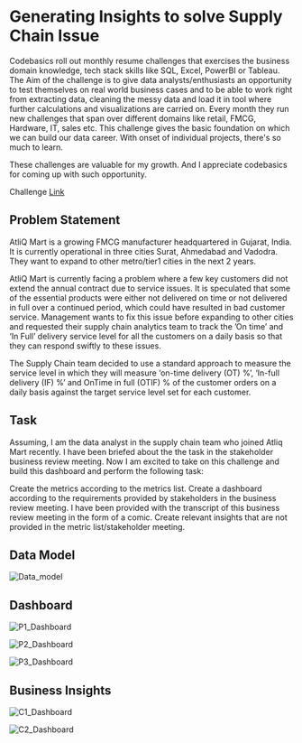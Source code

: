 <h1> Generating Insights to solve Supply Chain Issue </h1>

Codebasics roll out monthly resume challenges that exercises the business domain knowledge, tech stack skills like SQL, Excel, PowerBI or Tableau. The Aim of the challenge is to give data analysts/enthusiasts an opportunity to test themselves on real world business cases and to be able to work right from extracting data, cleaning the messy data and load it in tool where further calculations and visualizations are carried on.
        Every month they run new challenges that span over different domains like retail, FMCG, Hardware, IT, sales etc. This challenge gives the basic foundation on which we can build our data career. With onset of individual projects, there's so much to learn. 
        
These challenges are valuable for my growth. And I appreciate codebasics for coming up with such opportunity.

Challenge <a href= https://codebasics.io/event/codebasics-resume-project-challenge target="_blank">Link</a>

<h2>Problem Statement</h2>

AtliQ Mart is a growing FMCG manufacturer headquartered in Gujarat, India. It is currently operational in three cities Surat, Ahmedabad and Vadodra. They want to expand to other metro/tier1 cities in the next 2 years.

AtliQ Mart is currently facing a problem where a few key customers did not extend the annual contract due to service issues. It is speculated that some of the essential products were either not delivered on time or not delivered in full over a continued period, which could have resulted in bad customer service. Management wants to fix this issue before expanding to other cities and requested their supply chain analytics team to track the ’On time’ and ‘In Full’ delivery service level for all the customers on a daily basis so that they can respond swiftly to these issues.

The Supply Chain team decided to use a standard approach to measure the service level in which they will measure ‘on-time delivery (OT) %’, ‘In-full delivery (IF) %’ and OnTime in full (OTIF) % of the customer orders on a daily basis against the target service level set for each customer.

<h2>Task</h2>

Assuming, I am the data analyst in the supply chain team who joined Atliq Mart recently. I have been briefed about the the task in the stakeholder business review meeting. Now I am excited to take on this challenge and build this dashboard and perform the following task:

Create the metrics according to the metrics list.
Create a dashboard according to the requirements provided by stakeholders in the business review meeting. I have been provided with the transcript of this business review meeting in the form of a comic.
Create relevant insights that are not provided in the metric list/stakeholder meeting.

<h2>Data Model</h2>

![Data_model](https://user-images.githubusercontent.com/108889874/197377470-c41271a6-a075-4645-81ee-6c9fed4a455d.png)

<h2>Dashboard</h2>

![P1_Dashboard](https://user-images.githubusercontent.com/108889874/197377853-559efb89-1df7-4ac3-8820-7a7d85aafb40.png)

![P2_Dashboard](https://user-images.githubusercontent.com/108889874/197377860-6985a042-9960-4147-9832-6e9181621af1.png)

![P3_Dashboard](https://user-images.githubusercontent.com/108889874/197377872-ef5b8888-05eb-4c5a-8041-66b0a8f3c53f.png)


<h2>Business Insights</h2>

![C1_Dashboard](https://user-images.githubusercontent.com/108889874/197377932-af6c07a6-0853-4502-be40-6d1c9b5d4bbd.png)

![C2_Dashboard](https://user-images.githubusercontent.com/108889874/197377940-aa578757-c9c1-4f7d-aa0b-79275e43ee44.png)


